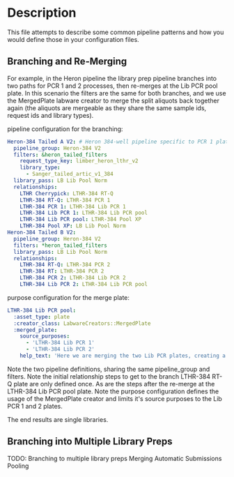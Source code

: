 <!--
# @markup markdown
# @title Pipeline Patterns
-->

# Description
This file attempts to describe some common pipeline patterns and how you would define those in your configuration files.

## Branching and Re-Merging
For example, in the Heron pipeline the library prep pipeline branches into two paths for PCR 1 and 2 processes, then re-merges at the Lib PCR pool plate. In this scenario the filters are the same for both branches, and we use the MergedPlate labware creator to merge the split aliquots back together again (the aliquots are mergeable as they share the same sample ids, request ids and library types).

pipeline configuration for the branching:
```yaml
Heron-384 Tailed A V2: # Heron 384-well pipeline specific to PCR 1 plate
  pipeline_group: Heron-384 V2
  filters: &heron_tailed_filters
    request_type_key: limber_heron_lthr_v2
    library_type:
      - Sanger_tailed_artic_v1_384
  library_pass: LB Lib Pool Norm
  relationships:
    LTHR Cherrypick: LTHR-384 RT-Q
    LTHR-384 RT-Q: LTHR-384 PCR 1
    LTHR-384 PCR 1: LTHR-384 Lib PCR 1
    LTHR-384 Lib PCR 1: LTHR-384 Lib PCR pool
    LTHR-384 Lib PCR pool: LTHR-384 Pool XP
    LTHR-384 Pool XP: LB Lib Pool Norm
Heron-384 Tailed B V2:
  pipeline_group: Heron-384 V2
  filters: *heron_tailed_filters
  library_pass: LB Lib Pool Norm
  relationships:
    LTHR-384 RT-Q: LTHR-384 PCR 2
    LTHR-384 RT: LTHR-384 PCR 2
    LTHR-384 PCR 2: LTHR-384 Lib PCR 2
    LTHR-384 Lib PCR 2: LTHR-384 Lib PCR pool
```

purpose configuration for the merge plate:
```yaml
LTHR-384 Lib PCR pool:
  :asset_type: plate
  :creator_class: LabwareCreators::MergedPlate
  :merged_plate:
    source_purposes:
      - 'LTHR-384 Lib PCR 1'
      - 'LTHR-384 Lib PCR 2'
    help_text: 'Here we are merging the two Lib PCR plates, creating a new library plate.'
```

Note the two pipeline definitions, sharing the same pipeline_group and filters.
Note the initial relationship steps to get to the branch LTHR-384 RT-Q plate are only defined once. As are the steps after the re-merge at the LTHR-384 Lib PCR pool plate.
Note the purpose configuration defines the usage of the MergedPlate creator and limits it's source purposes to the Lib PCR 1 and 2 plates.

The end results are single libraries.

## Branching into Multiple Library Preps

TODO:
Branching to multiple library preps
Merging
Automatic Submissions
Pooling